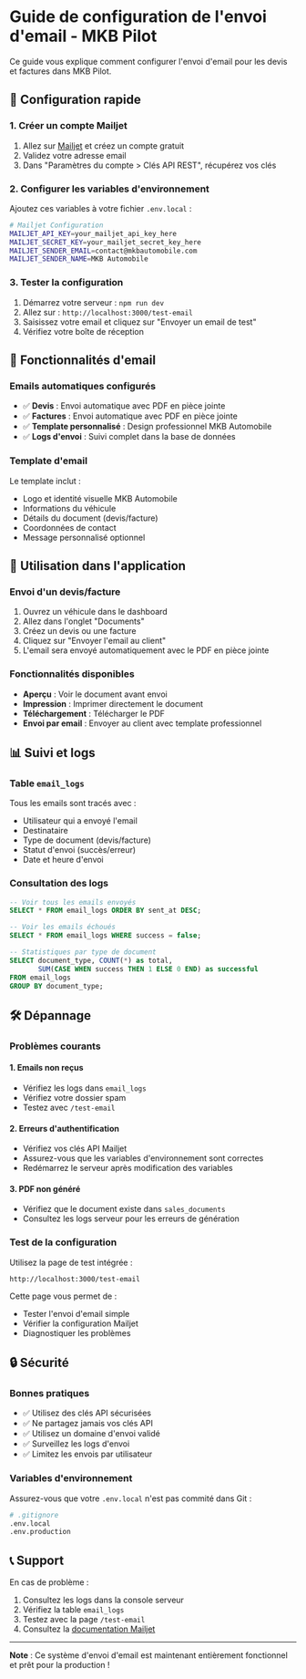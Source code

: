 # Guide de configuration de l'envoi d'email - MKB Pilot

Ce guide vous explique comment configurer l'envoi d'email pour les devis et factures dans MKB Pilot.

## 🚀 Configuration rapide

### 1. Créer un compte Mailjet

1. Allez sur [Mailjet](https://www.mailjet.com/) et créez un compte gratuit
2. Validez votre adresse email
3. Dans "Paramètres du compte > Clés API REST", récupérez vos clés

### 2. Configurer les variables d'environnement

Ajoutez ces variables à votre fichier `.env.local` :

```bash
# Mailjet Configuration
MAILJET_API_KEY=your_mailjet_api_key_here
MAILJET_SECRET_KEY=your_mailjet_secret_key_here
MAILJET_SENDER_EMAIL=contact@mkbautomobile.com
MAILJET_SENDER_NAME=MKB Automobile
```

### 3. Tester la configuration

1. Démarrez votre serveur : `npm run dev`
2. Allez sur : `http://localhost:3000/test-email`
3. Saisissez votre email et cliquez sur "Envoyer un email de test"
4. Vérifiez votre boîte de réception

## 📧 Fonctionnalités d'email

### Emails automatiques configurés

- ✅ **Devis** : Envoi automatique avec PDF en pièce jointe
- ✅ **Factures** : Envoi automatique avec PDF en pièce jointe
- ✅ **Template personnalisé** : Design professionnel MKB Automobile
- ✅ **Logs d'envoi** : Suivi complet dans la base de données

### Template d'email

Le template inclut :
- Logo et identité visuelle MKB Automobile
- Informations du véhicule
- Détails du document (devis/facture)
- Coordonnées de contact
- Message personnalisé optionnel

## 🔧 Utilisation dans l'application

### Envoi d'un devis/facture

1. Ouvrez un véhicule dans le dashboard
2. Allez dans l'onglet "Documents"
3. Créez un devis ou une facture
4. Cliquez sur "Envoyer l'email au client"
5. L'email sera envoyé automatiquement avec le PDF en pièce jointe

### Fonctionnalités disponibles

- **Aperçu** : Voir le document avant envoi
- **Impression** : Imprimer directement le document
- **Téléchargement** : Télécharger le PDF
- **Envoi par email** : Envoyer au client avec template professionnel

## 📊 Suivi et logs

### Table `email_logs`

Tous les emails sont tracés avec :
- Utilisateur qui a envoyé l'email
- Destinataire
- Type de document (devis/facture)
- Statut d'envoi (succès/erreur)
- Date et heure d'envoi

### Consultation des logs

```sql
-- Voir tous les emails envoyés
SELECT * FROM email_logs ORDER BY sent_at DESC;

-- Voir les emails échoués
SELECT * FROM email_logs WHERE success = false;

-- Statistiques par type de document
SELECT document_type, COUNT(*) as total, 
       SUM(CASE WHEN success THEN 1 ELSE 0 END) as successful
FROM email_logs 
GROUP BY document_type;
```

## 🛠️ Dépannage

### Problèmes courants

#### 1. Emails non reçus
- Vérifiez les logs dans `email_logs`
- Vérifiez votre dossier spam
- Testez avec `/test-email`

#### 2. Erreurs d'authentification
- Vérifiez vos clés API Mailjet
- Assurez-vous que les variables d'environnement sont correctes
- Redémarrez le serveur après modification des variables

#### 3. PDF non généré
- Vérifiez que le document existe dans `sales_documents`
- Consultez les logs serveur pour les erreurs de génération

### Test de la configuration

Utilisez la page de test intégrée :
```
http://localhost:3000/test-email
```

Cette page vous permet de :
- Tester l'envoi d'email simple
- Vérifier la configuration Mailjet
- Diagnostiquer les problèmes

## 🔒 Sécurité

### Bonnes pratiques

- ✅ Utilisez des clés API sécurisées
- ✅ Ne partagez jamais vos clés API
- ✅ Utilisez un domaine d'envoi validé
- ✅ Surveillez les logs d'envoi
- ✅ Limitez les envois par utilisateur

### Variables d'environnement

Assurez-vous que votre `.env.local` n'est pas commité dans Git :
```bash
# .gitignore
.env.local
.env.production
```

## 📞 Support

En cas de problème :
1. Consultez les logs dans la console serveur
2. Vérifiez la table `email_logs`
3. Testez avec la page `/test-email`
4. Consultez la [documentation Mailjet](https://dev.mailjet.com/)

---

**Note** : Ce système d'envoi d'email est maintenant entièrement fonctionnel et prêt pour la production ! 